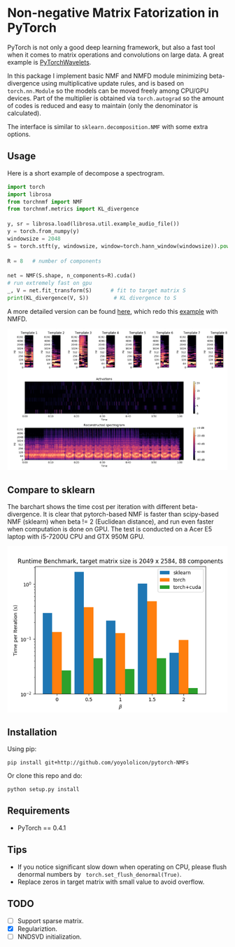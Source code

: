 # Non-negative Matrix Fatorization in PyTorch

PyTorch is not only a good deep learning framework, but also a fast tool when it comes to matrix operations and convolutions on large data.
A great example is [PyTorchWavelets](http://github.com/tomrunia/PyTorchWavelets).
 
In this package I implement basic NMF and NMFD module minimizing beta-divergence using multiplicative update rules, 
and is based on `torch.nn.Module` so the models can be moved freely among CPU/GPU devices.
Part of the multiplier is obtained via `torch.autograd` so the amount of codes is reduced and easy to maintain 
(only the denominator is calculated).

The interface is similar to `sklearn.decomposition.NMF` with some extra options.

## Usage

Here is a short example of decompose a spectrogram.

```python
import torch
import librosa
from torchnmf import NMF
from torchnmf.metrics import KL_divergence

y, sr = librosa.load(librosa.util.example_audio_file())
y = torch.from_numpy(y)
windowsize = 2048
S = torch.stft(y, windowsize, window=torch.hann_window(windowsize)).pow(2).sum(2).sqrt().cuda()

R = 8   # number of components

net = NMF(S.shape, n_components=R).cuda()
# run extremely fast on gpu
_, V = net.fit_transform(S)      # fit to target matrix S
print(KL_divergence(V, S))        # KL divergence to S
```
A more detailed version can be found [here](tests/librosa_example.py), which redo this [example](https://librosa.github.io/librosa/generated/librosa.decompose.decompose.html#librosa.decompose.decompose)
with NMFD.

![](tests/librosa_example.png)

## Compare to sklearn

The barchart shows the time cost per iteration with different beta-divergence.
It is clear that pytorch-based NMF is faster than scipy-based NMF (sklearn) when beta != 2 (Euclidean distance), 
and run even faster when computation is done on GPU. The test is conducted on a Acer E5 laptop with i5-7200U CPU and GTX 950M GPU.

![](tests/performance.png) 

## Installation

Using pip:
```
pip install git+http://github.com/yoyololicon/pytorch-NMFs
```

Or clone this repo and do:
```
python setup.py install
```

## Requirements

* PyTorch == 0.4.1

## Tips

* If you notice significant slow down when operating on CPU, please flush denormal numbers by `
torch.set_flush_denormal(True)`.
* Replace zeros in target matrix with small value to avoid overflow.

## TODO

- [ ] Support sparse matrix.
- [x] Regulariztion.
- [ ] NNDSVD initialization.